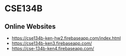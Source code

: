 # CSE134B

## Online Websites
* https://cse134b-ken-hw2.firebaseapp.com/index.html
* https://cse134b-ken3.firebaseapp.com/
* https://cse-134b-ken4.firebaseapp.com/
